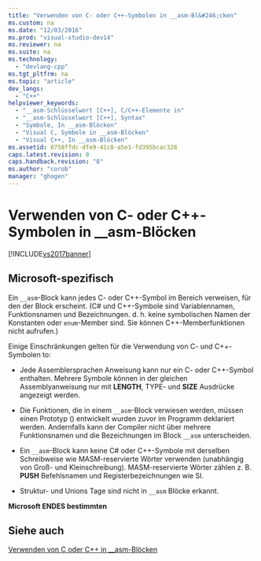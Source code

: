 ```yaml
---
title: "Verwenden von C- oder C++-Symbolen in __asm-Bl&#246;cken"
ms.custom: na
ms.date: "12/03/2016"
ms.prod: "visual-studio-dev14"
ms.reviewer: na
ms.suite: na
ms.technology: 
  - "devlang-cpp"
ms.tgt_pltfrm: na
ms.topic: "article"
dev_langs: 
  - "C++"
helpviewer_keywords: 
  - "__asm-Schlüsselwort [C++], C/C++-Elemente in"
  - "__asm-Schlüsselwort [C++], Syntax"
  - "Symbole, In __asm-Blöcken"
  - "Visual C, Symbole in __asm-Blöcken"
  - "Visual C++, In __asm-Blöcken"
ms.assetid: 0758ffdc-dfe9-41c8-a5e1-fd395bcac328
caps.latest.revision: 8
caps.handback.revision: "8"
ms.author: "corob"
manager: "ghogen"
---
```

# Verwenden von C- oder C++-Symbolen in __asm-Bl&#246;cken
[!INCLUDE[vs2017banner](../../assembler/inline/includes/vs2017banner.md)]

## Microsoft\-spezifisch  
 Ein `__asm`\-Block kann jedes C\- oder C\+\+\-Symbol im Bereich verweisen, für den der Block erscheint.  \(C\# und C\+\+\-Symbole sind Variablennamen, Funktionsnamen und Bezeichnungen. d. h. keine symbolischen Namen der Konstanten oder `enum`\-Member sind.  Sie können C\+\+\-Memberfunktionen nicht aufrufen.\)  
  
 Einige Einschränkungen gelten für die Verwendung von C\- und C\+\+\-Symbolen to:  
  
-   Jede Assemblersprachen Anweisung kann nur ein C\- oder C\+\+\-Symbol enthalten.  Mehrere Symbole können in der gleichen Assemblyanweisung nur mit **LENGTH**, TYPE\- und **SIZE** Ausdrücke angezeigt werden.  
  
-   Die Funktionen, die in einem `__asm`\-Block verwiesen werden, müssen einen Prototyp \(\) entwickelt wurden zuvor im Programm deklariert werden.  Andernfalls kann der Compiler nicht über mehrere Funktionsnamen und die Bezeichnungen im Block `__asm` unterscheiden.  
  
-   Ein `__asm`\-Block kann keine C\# oder C\+\+\-Symbole mit derselben Schreibweise wie MASM\-reservierte Wörter verwenden \(unabhängig von Groß\- und Kleinschreibung\).  MASM\-reservierte Wörter zählen z. B. **PUSH** Befehlsnamen und Registerbezeichnungen wie SI.  
  
-   Struktur\- und Unions Tage sind nicht in `__asm` Blöcke erkannt.  
  
 **Microsoft ENDES bestimmten**  
  
## Siehe auch  
 [Verwenden von C oder C\+\+ in \_\_asm\-Blöcken](../../assembler/inline/using-c-or-cpp-in-asm-blocks.md)